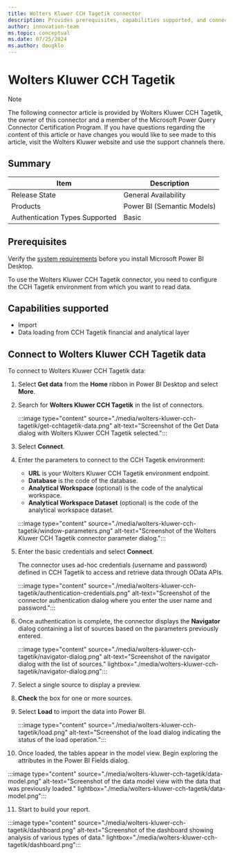 ```yaml
---
title: Wolters Kluwer CCH Tagetik connector
description: Provides prerequisites, capabilities supported, and connection instructions to your Wolters Kluwer CCH Tagetik data.
author: innovation-team
ms.topic: conceptual
ms.date: 07/25/2024
ms.author: dougklo
---
```


# Wolters Kluwer CCH Tagetik

> [!NOTE]
>The following connector article is provided by Wolters Kluwer CCH Tagetik, the owner of this connector and a member of the Microsoft Power Query Connector Certification Program. If you have questions regarding the content of this article or have changes you would like to see made to this article, visit the Wolters Kluwer website and use the support channels there.

## Summary

| Item | Description |
| ---- | ----------- |
| Release State | General Availability |
| Products | Power BI (Semantic Models)|
| Authentication Types Supported | Basic |

## Prerequisites

Verify the [system requirements](https://www.microsoft.com/download/details.aspx?id=58494) before you install Microsoft Power BI Desktop.

To use the Wolters Kluwer CCH Tagetik connector, you need to configure the CCH Tagetik environment from which you want to read data.

## Capabilities supported

* Import
* Data loading from CCH Tagetik financial and analytical layer

## Connect to Wolters Kluwer CCH Tagetik data

To connect to Wolters Kluwer CCH Tagetik data:

1. Select **Get data** from the **Home** ribbon in Power BI Desktop and select **More**.
2. Search for **Wolters Kluwer CCH Tagetik** in the list of connectors.

   :::image type="content" source="./media/wolters-kluwer-cch-tagetik/get-cchtagetik-data.png" alt-text="Screenshot of the Get Data dialog with Wolters Kluwer CCH Tagetik selected.":::

3. Select **Connect**.
4. Enter the parameters to connect to the CCH Tagetik environment:

   * **URL** is your Wolters Kluwer CCH Tagetik environment endpoint.
   * **Database** is the code of the database.
   * **Analytical Workspace** (optional) is the code of the analytical workspace.
   * **Analytical Workspace Dataset** (optional) is the code of the analytical workspace dataset.

   :::image type="content" source="./media/wolters-kluwer-cch-tagetik/window-parameters.png" alt-text="Screenshot of the Wolters Kluwer CCH Tagetik connector parameter dialog.":::

5. Enter the basic credentials and select **Connect**.

   The connector uses ad-hoc credentials (username and password) defined in CCH Tagetik to access and retrieve data through OData APIs.

   :::image type="content" source="./media/wolters-kluwer-cch-tagetik/authentication-credentials.png" alt-text="Screenshot of the connector authentication dialog where you enter the user name and password.":::

6. Once authentication is complete, the connector displays the **Navigator** dialog containing a list of sources based on the parameters previously entered.

   :::image type="content" source="./media/wolters-kluwer-cch-tagetik/navigator-dialog.png" alt-text="Screenshot of the navigator dialog with the list of sources." lightbox="./media/wolters-kluwer-cch-tagetik/navigator-dialog.png":::

7. Select a single source to display a preview.
8. **Check** the box for one or more sources.
9. Select **Load** to import the data into Power BI. 

   :::image type="content" source="./media/wolters-kluwer-cch-tagetik/load.png" alt-text="Screenshot of the load dialog indicating the status of the load operation.":::
   
10. Once loaded, the tables appear in the model view. Begin exploring the attributes in the Power BI Fields dialog.

   :::image type="content" source="./media/wolters-kluwer-cch-tagetik/data-model.png" alt-text="Screenshot of the data model view with the data that was previously loaded." lightbox="./media/wolters-kluwer-cch-tagetik/data-model.png":::

11. Start to build your report.

   :::image type="content" source="./media/wolters-kluwer-cch-tagetik/dashboard.png" alt-text="Screenshot of the dashboard showing analysis of various types of data." lightbox="./media/wolters-kluwer-cch-tagetik/dashboard.png":::
